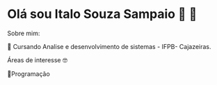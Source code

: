 # Olá sou Italo Souza Sampaio :vulcan_salute:	:wave:
	

Sobre mim: 


🏫 Cursando Analise e desenvolvimento de sistemas  - IFPB- Cajazeiras.

Áreas de interesse :nerd_face:

:blue_book:Programação
